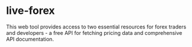# live-forex
This web tool provides access to two essential resources for forex traders and developers - a free API for fetching pricing data and comprehensive API documentation. 
